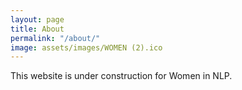 ```yaml
---
layout: page
title: About
permalink: "/about/"
image: assets/images/WOMEN (2).ico
---
```


This website is under construction for Women in NLP.

